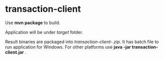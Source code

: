 # transaction-client

Use **mvn package** to build. 

Application will be under _target_ folder. 

Result binaries are packaged into _transaction-client-<version>.zip_. It has batch file to run application for Windows. For other platforms use **java -jar transaction-client.jar <ARGS>**.
